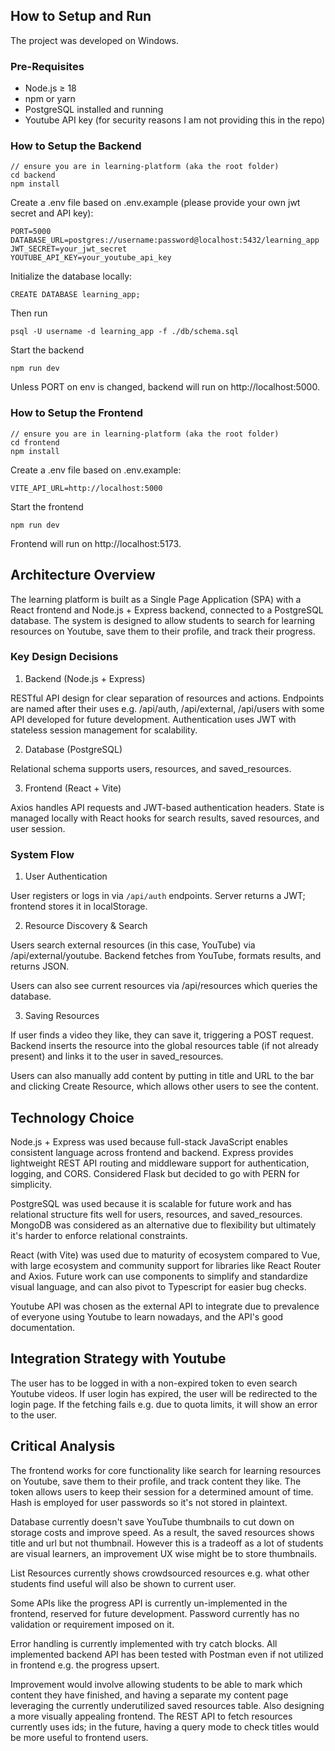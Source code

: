 ## **How to Setup and Run**

The project was developed on Windows.

### Pre-Requisites

- Node.js ≥ 18
- npm or yarn
- PostgreSQL installed and running
- Youtube API key (for security reasons I am not providing this in the repo)

### How to Setup the Backend

```
// ensure you are in learning-platform (aka the root folder)
cd backend
npm install
```

Create a .env file based on .env.example (please provide your own jwt secret and API key):

```
PORT=5000
DATABASE_URL=postgres://username:password@localhost:5432/learning_app
JWT_SECRET=your_jwt_secret
YOUTUBE_API_KEY=your_youtube_api_key
```

Initialize the database locally:

```
CREATE DATABASE learning_app;
```

Then run

```
psql -U username -d learning_app -f ./db/schema.sql
```

Start the backend

```
npm run dev
```

Unless PORT on env is changed, backend will run on http://localhost:5000.

### How to Setup the Frontend

```
// ensure you are in learning-platform (aka the root folder)
cd frontend
npm install
```

Create a .env file based on .env.example:

```
VITE_API_URL=http://localhost:5000
```

Start the frontend

```
npm run dev
```

Frontend will run on http://localhost:5173.

## **Architecture Overview**

The learning platform is built as a Single Page Application (SPA) with a React frontend and Node.js + Express backend, connected to a PostgreSQL database. The system is designed to allow students to search for learning resources on Youtube, save them to their profile, and track their progress.

### Key Design Decisions

1. Backend (Node.js + Express)

RESTful API design for clear separation of resources and actions. Endpoints are named after their uses e.g. /api/auth, /api/external, /api/users with some API developed for future development. Authentication uses JWT with stateless session management for scalability.

2. Database (PostgreSQL)

Relational schema supports users, resources, and saved_resources.

3. Frontend (React + Vite)

Axios handles API requests and JWT-based authentication headers. State is managed locally with React hooks for search results, saved resources, and user session.

### System Flow

1. User Authentication

User registers or logs in via `/api/auth` endpoints. Server returns a JWT; frontend stores it in localStorage.

2. Resource Discovery & Search

Users search external resources (in this case, YouTube) via /api/external/youtube. Backend fetches from YouTube, formats results, and returns JSON.

Users can also see current resources via /api/resources which queries the database.

3. Saving Resources

If user finds a video they like, they can save it, triggering a POST request. Backend inserts the resource into the global resources table (if not already present) and links it to the user in saved_resources.

Users can also manually add content by putting in title and URL to the bar and clicking Create Resource, which allows other users to see the content.

## **Technology Choice**

Node.js + Express was used because full-stack JavaScript enables consistent language across frontend and backend. Express provides lightweight REST API routing and middleware support for authentication, logging, and CORS. Considered Flask but decided to go with PERN for simplicity.

PostgreSQL was used because it is scalable for future work and has relational structure fits well for users, resources, and saved_resources. MongoDB was considered as an alternative due to flexibility but ultimately it's harder to enforce relational constraints.

React (with Vite) was used due to maturity of ecosystem compared to Vue, with large ecosystem and community support for libraries like React Router and Axios. Future work can use components to simplify and standardize visual language, and can also pivot to Typescript for easier bug checks.

Youtube API was chosen as the external API to integrate due to prevalence of everyone using Youtube to learn nowadays, and the API's good documentation.

## **Integration Strategy with Youtube**

The user has to be logged in with a non-expired token to even search Youtube videos. If user login has expired, the user will be redirected to the login page. If the fetching fails e.g. due to quota limits, it will show an error to the user.

## **Critical Analysis**

The frontend works for core functionality like search for learning resources on Youtube, save them to their profile, and track content they like. The token allows users to keep their session for a determined amount of time. Hash is employed for user passwords so it's not stored in plaintext.

Database currently doesn't save YouTube thumbnails to cut down on storage costs and improve speed. As a result, the saved resources shows title and url but not thumbnail. However this is a tradeoff as a lot of students are visual learners, an improvement UX wise might be to store thumbnails.

List Resources currently shows crowdsourced resources e.g. what other students find useful will also be shown to current user.

Some APIs like the progress API is currently un-implemented in the frontend, reserved for future development. Password currently has no validation or requirement imposed on it.

Error handling is currently implemented with try catch blocks. All implemented backend API has been tested with Postman even if not utilized in frontend e.g. the progress upsert.

Improvement would involve allowing students to be able to mark which content they have finished, and having a separate my content page leveraging the currently underutilized saved resources table. Also designing a more visually appealing frontend. The REST API to fetch resources currently uses ids; in the future, having a query mode to check titles would be more useful to frontend users.
